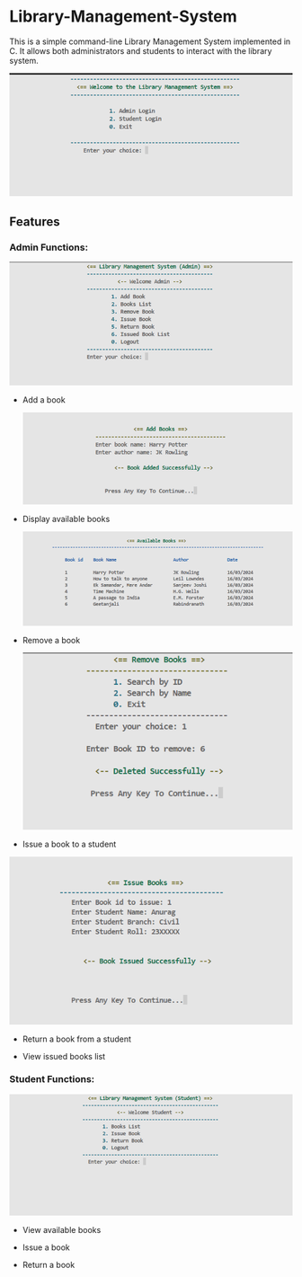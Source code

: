 # Library-Management-System
This is a simple command-line Library Management System implemented in C. It allows both administrators and students to interact with the library system.


‎![Demo](https://github.com/Anurag-amrev-7557/Library-Management-System/blob/main/resources/image1.png?raw=true)

## Features
### Admin Functions:

‎![Demo](https://github.com/Anurag-amrev-7557/Library-Management-System/blob/main/resources/image2.png?raw=true)

- Add a book
 
  ![Demo](https://github.com/Anurag-amrev-7557/Library-Management-System/blob/main/resources/image4.png?raw=true)

- Display available books
 
  ![Demo](https://github.com/Anurag-amrev-7557/Library-Management-System/blob/main/resources/image5.png?raw=true)

- Remove a book
 
  ![Demo](https://github.com/Anurag-amrev-7557/Library-Management-System/blob/main/resources/image6.png?raw=true)

- Issue a book to a student
 
 ![Demo](https://github.com/Anurag-amrev-7557/Library-Management-System/blob/main/resources/image7.png?raw=true)

- Return a book from a student


- View issued books list

### Student Functions:

![Demo](https://github.com/Anurag-amrev-7557/Library-Management-System/blob/main/resources/image3.png?raw=true)

- View available books

- Issue a book

- Return a book


